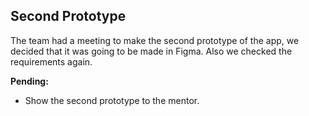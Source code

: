 ## Second Prototype 
The team had a meeting to make the second prototype of the app, we decided that it was going to be made in Figma. Also we checked the requirements again.

**Pending:**
- Show the second prototype to the mentor.
